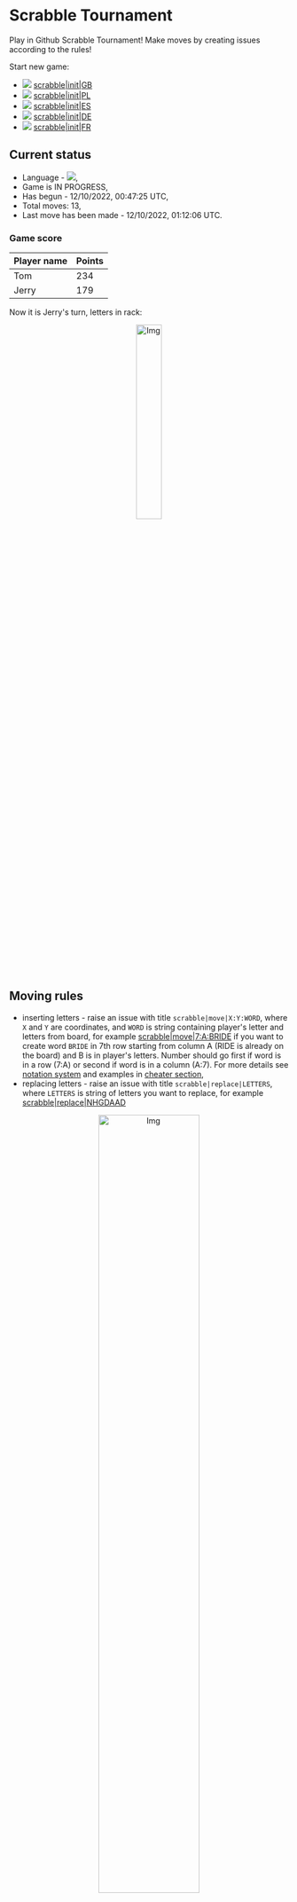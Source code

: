 
# Scrabble Tournament
Play in Github Scrabble Tournament! Make moves by creating issues according to the rules!
 
Start new game:

 - ![](https://raw.githubusercontent.com/radosz99/radosz99/main/flags/GB.png)  [scrabble&#124;init&#124;GB](https://github.com/radosz99/radosz99/issues/new?title=scrabble%7Cinit%7CGB&body=Just+push+%27Submit+new+issue%27+or+update+with+your+move.)
 - ![](https://raw.githubusercontent.com/radosz99/radosz99/main/flags/PL.png)  [scrabble&#124;init&#124;PL](https://github.com/radosz99/radosz99/issues/new?title=scrabble%7Cinit%7CPL&body=Just+push+%27Submit+new+issue%27+or+update+with+your+move.)
 - ![](https://raw.githubusercontent.com/radosz99/radosz99/main/flags/ES.png)  [scrabble&#124;init&#124;ES](https://github.com/radosz99/radosz99/issues/new?title=scrabble%7Cinit%7CES&body=Just+push+%27Submit+new+issue%27+or+update+with+your+move.)
 - ![](https://raw.githubusercontent.com/radosz99/radosz99/main/flags/DE.png)  [scrabble&#124;init&#124;DE](https://github.com/radosz99/radosz99/issues/new?title=scrabble%7Cinit%7CDE&body=Just+push+%27Submit+new+issue%27+or+update+with+your+move.)
 - ![](https://raw.githubusercontent.com/radosz99/radosz99/main/flags/FR.png)  [scrabble&#124;init&#124;FR](https://github.com/radosz99/radosz99/issues/new?title=scrabble%7Cinit%7CFR&body=Just+push+%27Submit+new+issue%27+or+update+with+your+move.)

## Current status
 - Language - ![](https://raw.githubusercontent.com/radosz99/radosz99/main/flags/ES.png),
 - Game is IN PROGRESS,
 - Has begun - 12/10/2022, 00:47:25 UTC,
 - Total moves: 13,
 - Last move has been made - 12/10/2022, 01:12:06 UTC.
    
### Game score
| Player name | Points |
 | - | - |  
| Tom | 234
| Jerry | 179

Now it is Jerry's turn, letters in rack:
<p align="center">
    <img src="https://raw.githubusercontent.com/radosz99/radosz99/main/rack.png" width=30% alt="Img"/>
</p>

## Moving rules
 - inserting letters - raise an issue with title `scrabble|move|X:Y:WORD`, where `X` and `Y` are coordinates, and `WORD` is string containing player's letter and letters from board, for example [scrabble&#124;move&#124;7:A:BRIDE](https://github.com/radosz99/radosz99/issues/new?title=scrabble%7Cmove%7C7%3AA%3ABRIDE&body=Just+push+%27Submit+new+issue%27+or+update+with+your+move.) if you want to create word `BRIDE` in 7th row starting from column A (RIDE is already on the board) and B is in player's letters. Number should go first if word is in a row (7:A) or second if word is in a column (A:7). For more details see [notation system](https://en.wikipedia.org/wiki/Scrabble#Notation_system) and examples in [cheater section](#cheater),
 - replacing letters - raise an issue with title `scrabble|replace|LETTERS`, where `LETTERS` is string of letters you want to replace, for example [scrabble&#124;replace&#124;NHGDAAD](https://github.com/radosz99/radosz99/issues/new?title=scrabble%7Creplace%7CNHGDAAD&body=Just+push+%27Submit+new+issue%27+or+update+with+your+move..)
<p align="center">
<img src="https://raw.githubusercontent.com/radosz99/radosz99/main/board.png" width=60% alt="Img"/>
</p>
    
## Leaderboard
| Moves | Who | Points |
| - | - | - |
| 13 | [@radosz99](github.com/radosz99)| 413

<a name="cheater"></a>
## Cheater section  
Are you sure? :smiling_imp: :smiling_imp: :smiling_imp:
<details>
  <summary>Spoiler warning!</summary>
  
  | Id | Move | Issue link | Points |
  | - | - | - | - |  
</details>
    
## Latest moves
<details>
  <summary>Show latest 10 moves</summary>
  
  | Id | Type | Move / Letters to replace | Created words / New letters | Date | Points | Player | Who |
  | - | - | - | - | - | - | - | - |
|12| INSERT | B:0:broncha | ['BRONCHA'] | 12/10/2022, 01:12:05 UTC | 24 | Tom | [@radosz99](github.com/radosz99) |
|11| INSERT | D:0:talque | ['TALQUE'] | 12/10/2022, 01:10:40 UTC | 22 | Jerry | [@radosz99](github.com/radosz99) |
|10| INSERT | 5:A:gateabas | ['GATEABAS'] | 12/10/2022, 01:09:06 UTC | 63 | Tom | [@radosz99](github.com/radosz99) |
|9| INSERT | 11:A:pufs | ['PUFS'] | 12/10/2022, 01:08:24 UTC | 24 | Jerry | [@radosz99](github.com/radosz99) |
|8| INSERT | 14:A:oye | ['OYE'] | 12/10/2022, 01:06:41 UTC | 18 | Tom | [@radosz99](github.com/radosz99) |
|7| INSERT | C:11:fice | ['FICE'] | 12/10/2022, 01:03:03 UTC | 18 | Jerry | [@radosz99](github.com/radosz99) |
|6| INSERT | 13:C:constelo | ['CONSTELO'] | 12/10/2022, 01:02:17 UTC | 64 | Tom | [@radosz99](github.com/radosz99) |
|5| INSERT | H:10:rehen | ['REHEN'] | 12/10/2022, 01:01:29 UTC | 27 | Jerry | [@radosz99](github.com/radosz99) |
|4| INSERT | J:4:exile | ['EXILE'] | 12/10/2022, 00:59:33 UTC | 28 | Tom | [@radosz99](github.com/radosz99) |
|3| INSERT | 10:E:roere | ['ROERE'] | 12/10/2022, 00:58:18 UTC | 10 | Jerry | [@radosz99](github.com/radosz99) |
</details>
    